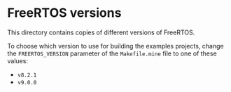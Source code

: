# FreeRTOS versions
This directory contains copies of different versions of FreeRTOS. 

To choose which version to use for building the examples projects, change the `FREERTOS_VERSION` parameter of the `Makefile.mine` file to one of these values:
* `v8.2.1`
* `v9.0.0` 